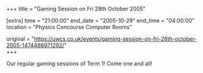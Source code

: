 +++
title = "Gaming Session on Fri 28th October 2005"

[extra]
time = "21:00:00"
end_date = "2005-10-29"
end_time = "04:00:00"
location = "Physics Concourse Computer Rooms"

original = "https://uwcs.co.uk/events/gaming-session-on-fri-28th-october-2005-1474488971292/"    
+++

Our regular gaming sessions of Term 1\! Come one and all\!

